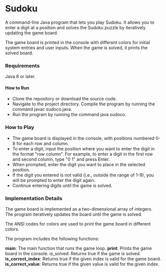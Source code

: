 # Sudoku
A command-line Java program that lets you play Sudoku. It allows you to enter a digit at a position and solves the Sudoku puzzle by iteratively updating the game board.

The game board is printed in the console with different colors for initial system entries and user inputs. When the game is solved, it prints the solved board.

### Requirements
Java 8 or later.
#### How to Run
- Clone the repository or download the source code.
- Navigate to the project directory.
Compile the program by running the command javac sudoco.java.
- Run the program by running the command java sudoco.  

### How to Play
- The game board is displayed in the console, with positions numbered 0-8 for each row and column.
- To enter a digit, input the position where you want to enter the digit in the format "row column". For example, to enter a digit in the first row and second column, type "0 1" and press Enter.
- When prompted, enter the digit you want to place in the selected position.
- If the digit you entered is not valid (i.e., outside the range of 1-9), you will be prompted to enter the digit again.
- Continue entering digits until the game is solved.

### Implementation Details
The game board is implemented as a two-dimensional array of integers. The program iteratively updates the board until the game is solved.

The ANSI codes for colors are used to print the game board in different colors.

The program includes the following functions:

__main__: The main function that runs the game loop.
__print__: Prints the game board in the console.
is_solved: Returns true if the game is solved.
__is_correct_index__: Returns true if the given index is valid for the game board.
__is_correct_value__: Returns true if the given value is valid for the given index.
